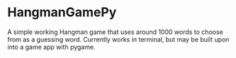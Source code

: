 # HangmanGamePy
A simple working Hangman game that uses around 1000 words to choose from as a guessing word. Currently works in terminal, but may be built upon into a game app with pygame.
